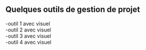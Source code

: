 <h2> Quelques outils de gestion de projet </h2>

-outil 1 avec visuel
<br>
-outil 2 avec visuel
<br>
-outil 3 avec visuel
<br>
-outil 4 avec visuel
<br>